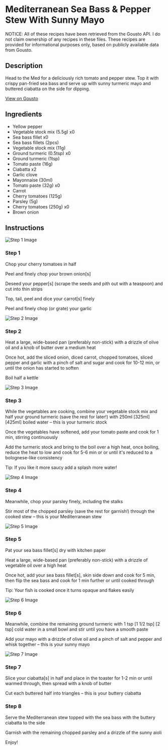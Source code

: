 # Mediterranean Sea Bass & Pepper Stew With Sunny Mayo

NOTICE: All of these recipes have been retrieved from the Gousto API. I do not claim ownership of any recipes in these files. These recipes are provided for informational purposes only, based on publicly available data from Gousto.

## Description

Head to the Med for a deliciously rich tomato and pepper stew. Top it with crispy pan-fried sea bass and serve up with sunny turmeric mayo and buttered ciabatta on the side for dipping.

[View on Gousto](https://www.gousto.co.uk/recipes/cookbook/mediterranean-sea-bass-stew-with-sunny-aioli)

## Ingredients

- Yellow pepper
- Vegetable stock mix (5.5g) x0
- Sea bass fillet x0
- Sea bass fillets (2pcs)
- Vegetable stock mix (11g)
- Ground turmeric (0.5tsp) x0
- Ground turmeric (1tsp)
- Tomato paste (16g)
- Ciabatta x2
- Garlic clove
- Mayonnaise (30ml)
- Tomato paste (32g) x0
- Carrot
- Cherry tomatoes (125g)
- Parsley (5g)
- Cherry tomatoes (250g) x0
- Brown onion

## Instructions

![Step 1 Image](https://production-media.gousto.co.uk/cms/recipe-step-image/Step-1-1718804154278-x200.jpg)

### Step 1

Chop your cherry tomatoes in half

Peel and finely chop your brown onion[s]

Deseed your pepper[s] (scrape the seeds and pith out with a teaspoon) and cut into thin strips

Top, tail, peel and dice your carrot[s] finely

Peel and finely chop (or grate) your garlic

![Step 2 Image](https://production-media.gousto.co.uk/cms/recipe-step-image/Step-2-1718804160578-x200.jpg)

### Step 2

Heat a large, wide-based pan (preferably non-stick) with a drizzle of olive oil and a knob of butter over a medium heat

Once hot, add the sliced onion, diced carrot, chopped tomatoes, sliced pepper and garlic with a pinch of salt and sugar and cook for 10-12 min, or until the onion has started to soften

Boil half a kettle

![Step 3 Image](https://production-media.gousto.co.uk/cms/recipe-step-image/06-06-24_08h01m13s-APIC-1718804802792-x200.jpg)

### Step 3

While the vegetables are cooking, combine your vegetable stock mix and half your ground turmeric (save the rest for later!) with 250ml <span class="text-purple">[325ml] </span><span class="text-danger">[425ml]</span> boiled water – this is your turmeric stock

Once the vegetables have softened, add your tomato paste and cook for 1 min, stirring continuously

Add the turmeric stock and bring to the boil over a high heat, once boiling, reduce the heat to low and cook for 5-6 min or or until it's reduced to a bolognese-like consistency

Tip: If you like it more saucy add a splash more water!

![Step 4 Image](https://production-media.gousto.co.uk/cms/recipe-step-image/Step-4-1728568553689-x200.jpg)

### Step 4

Meanwhile, chop your parsley finely, including the stalks

Stir most of the chopped parsley (save the rest for garnish!) through the cooked stew – this is your Mediterranean stew

![Step 5 Image](https://production-media.gousto.co.uk/cms/recipe-step-image/18-06-24_09h18m01s-APIC-1718804827357-x200.jpg)

### Step 5

Pat your sea bass fillet[s] dry with kitchen paper

Heat a large, wide-based pan (preferably non-stick) with a drizzle of vegetable oil over a high heat

Once hot, add your sea bass fillet[s], skin side down and cook for 5 min, then flip the sea bass and cook for 1 min further or until cooked through

Tip: Your fish is cooked once it turns opaque and flakes easily

![Step 6 Image](https://production-media.gousto.co.uk/cms/recipe-step-image/18-06-24_13h49m35s-APIC-1718804839563-x200.jpg)

### Step 6

Meanwhile, combine the remaining ground turmeric with 1 tsp <span class="text-purple">[1 1/2 tsp]</span> <span class="text-danger">[2 tsp]</span> cold water in a small bowl and stir until you have a smooth paste

Add your mayo with a drizzle of olive oil and a pinch of salt and pepper and whisk together – this is your sunny mayo

![Step 7 Image](https://production-media.gousto.co.uk/cms/recipe-step-image/Step-7-1728568954924-x200.jpg)

### Step 7

Slice your ciabatta[s] in half and place in the toaster for 1-2 min or until warmed through, then spread with a knob of butter

Cut each buttered half into triangles – this is your buttery ciabatta

### Step 8

Serve the Mediterranean stew topped with the sea bass with the buttery ciabatta to the side

Garnish with the remaining chopped parsley and a drizzle of the sunny aioli

Enjoy!

